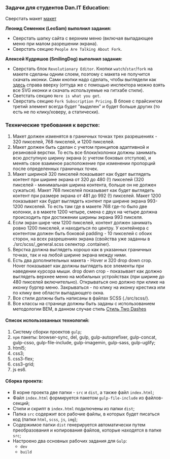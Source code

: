 ### Задачи для студентов Dan.IT Education:

Сверстать макет [макет](https://www.figma.com/file/9lLwBJciU4yjDZBSnqqXSS/Forkio?node-id=0%3A1)

**Леонид Семенюк (LeoSam) выполнил задания:**

- Сверстать шапку сайта с верхним меню (включая выпадающее меню при малом разрешении экрана).
- Сверстать секцию `People Are Talking About Fork`.

**Алексей Кудряшов (SmilingDog) выполнил задания:**

- Сверстать блок `Revolutionary Editor`. Кнопки `watch`/`star`/`fork` на макете сделаны одним слоем, поэтому с макета не получится скачать иконки. Сами кнопки надо сделать, чтобы выглядели как [здесь](https://github.com/baxterthehacker/public-repo) справа вверху (оттуда же с помощью инспектора можно взять все SVG иконки и скачать используемые на гитхабе стили).
- Светстать секцию `Here is what you get`.
- Сверстать секцию `Fork Subscription Pricing`. В блоке с прайсингом третий элемент всегда будет "выделен" и будет больше других (то есть не по клику/ховеру, а статически).

### Технические требования к верстке:

1. Макет должен изменятся в граничных точках трех разрешениях - 320 пикселей, 768 пикселей, и 1200 пикселей.
2. Макет должен быть сделан с учетом принципов адаптивной и резиновой верстки. То есть все блоки/колонки должны занимать всю доступную ширину экрана (с учетом боковых отступов), и менять свое взаимное расположение при изменении пропорций после определенных граничных точек.
3. Макет шириной 320 пикселей показывает как будет выглядеть контент при ширине экрана от 320 до 480 (!) пикселей (320 пикселей - минимальная ширина контента, больше он не должен сужаться).
   Макет 768 пикселей показывает как будет выглядеть контент при размере экрана от 481 до 992 (!) пикселей.
   Макет 1200 показывает как будет выглядеть контент при ширине экрана 993-1200 пикселей. То есть там где в макете 768 где-то было две колонки, а в макете 1200 четыре, смена с двух на четыре должна происходить при достижении ширины экрана 993 пикселя.
4. Если экран шире чем 1200 пикселей, контент должен занимать ровно 1200 пикселей, и находиться по центру. У контейнера с контентом должен быть боковой padding - 10 пикселей с обоих сторон, на всех разрешениях экрана (свойства уже заданны в ./src/scss/\_general.scss селектор .container).
5. Верстка должна выглядеть хорошо как в указанных граничных точках, так и на любой ширине экрана между ними.
6. Есть два дополнительных макета - Hover и 320 drop down crop. Hover показывает как должны выглядеть все элементы при наведении курсора мыши. drop down crop - показывает как должно выглядеть верхнее меню на мобильных устройствах (при ширине до 480 пикселей включительно). Открываться оно должно при клике на иконку бургер меню. Закрываться - по клику на иконку крестика или по клику вне области выпадающего окна.
7. Все стили должны быть написаны в файлах SCSS (./src/scss/).
8. Все классы на странице должны быть заданы с использованием методологии BEM, в данном случае стиль [Стиль Two Dashes](https://ru.bem.info/methodology/naming-convention/#%D1%81%D1%82%D0%B8%D0%BB%D1%8C-two-dashes)

#### Список использованных технологий:

1. Систему сборки проектов `gulp`;
2. `npm` пакеты:
   browser-sync,
   del,
   gulp,
   gulp-autoprefixer,
   gulp-concat,
   gulp-csso,
   gulp-file-include,
   gulp-imagemin,
   gulp-sass,
   gulp-uglify;
3. html5;
4. css3;
5. css3-flex;
6. css3-grid;
7. js es6.

#### Сборка проекта:

- В корне проекта две папки - `src` и `dist`, а также файл `index.html`;
- Файл `index.html` формируется пакетом `gulp-file-include` из файлов-секций;
- Стили и скрипт в `index.html` подключены из папки `dist`;
- Папка `src` содержит все рабочие файлы, в которых будет писаться код (папки `html`, `scss`, `js`, `img`);
- Содержимое папки `dist` генерируется автоматически путем преобразования и копирования файлов, которые находятся в папке `src`;
- Настроено два основных рабочих задания для `Gulp`:
  - `dev`
  - `build`
